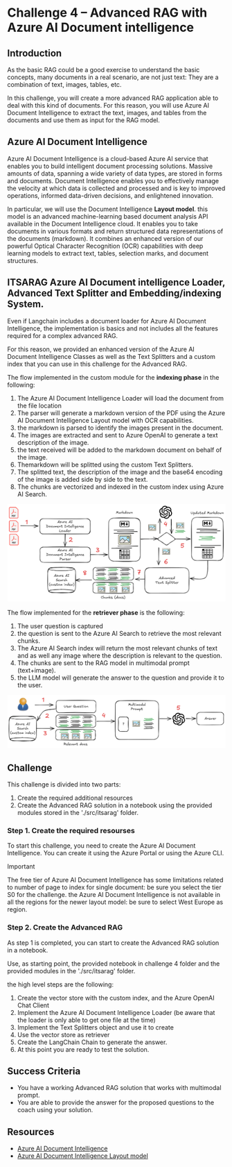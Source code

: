 # Challenge 4 – Advanced RAG with Azure AI Document intelligence

## Introduction

As the basic RAG could be a good exercise to understand the basic concepts, many documents in a real scenario, are not just text: They are a combination of text, images, tables, etc. 

In this challenge, you will create a more advanced RAG application able to deal with this kind of documents.
For this reason, you will use Azure AI Document Intelligence to extract the text, images, and tables from the documents and use them as input for the RAG model.

## Azure AI Document Intelligence

Azure AI Document Intelligence is a cloud-based Azure AI service that enables you to build intelligent document processing solutions. Massive amounts of data, spanning a wide variety of data types, are stored in forms and documents. Document Intelligence enables you to effectively manage the velocity at which data is collected and processed and is key to improved operations, informed data-driven decisions, and enlightened innovation.

In particular, we will use the Document Intelligence **Layout model**. this model is an advanced machine-learning based document analysis API available in the Document Intelligence cloud. It enables you to take documents in various formats and return structured data representations of the documents (markdown). It combines an enhanced version of our powerful Optical Character Recognition (OCR) capabilities with deep learning models to extract text, tables, selection marks, and document structures.

## ITSARAG Azure AI Document intelligence Loader, Advanced Text Splitter and Embedding/indexing System.

Even if Langchain includes a document loader for Azure AI Document Intelligence, the implementation is basics and not includes all the features required for a complex advanced RAG.

For this reason, we provided an enhanced version of the Azure AI Document Intelligence Classes as well as the Text Splitters and a custom index that you can use in this challenge for the Advanced RAG.

The flow implemented in the custom module for the **indexing phase** in the following:

1. The Azure AI Document Intelligence Loader will load the document from the file location
2. The parser will generate a markdown version of the PDF using the Azure AI Document Intelligence Layout model with OCR capabilities.
3. the markdown is parsed to identify the images present in the document.
4. The images are extracted and sent to Azure OpenAI to generate a text description of the image.
5. the text received will be added to the markdown document on behalf of the image.
6. Themarkdown will be splitted using the custom Text Splitters.
7. The splitted text, the description of the image and the base64 encoding of the image is added side by side to the text.
8. The chunks are vectorized and indexed in the custom index using Azure AI Search.

<div style="text-align: center;">
  <img src="../../assets/images/itsarag-ai-intelligence.png" alt="ITSARAG Indexing">
</div>

The flow implemented for the **retriever phase** is the following:

1. The user question is captured
2. the question is sent to the Azure AI Search to retrieve the most relevant chunks.
3. The Azure AI Search index will return the most relevant chunks of text and as well any image where the description is relevant to the question.
4. The chunks are sent to the RAG model in multimodal prompt (text+image).
5. the LLM model will generate the answer to the question and provide it to the user.

<div style="text-align: center;">
  <img src="../../assets/images/itsarag-retriever.png" alt="ITSARAG Retriver">
</div>

## Challenge

This challenge is divided into two parts:

1. Create the required additional resources
2. Create the Advanced RAG solution in a notebook using the provided modules stored in the './src/itsarag' folder.

### Step 1. Create the required resourses

To start this challenge, you need to create the Azure AI Document Intelligence.
You can create it using the Azure Portal or using the Azure CLI.

> [!IMPORTANT]  
> The free tier of Azure AI Document Intelligence has some limitations related to number of page to index for single document: be sure you select the tier S0 for the challenge.
> the Azure AI Document Intelligence is not available in all the regions for the newer layout model: be sure to select West Europe as region.

### Step 2. Create the Advanced RAG

As step 1 is completed, you can start to create the Advanced RAG solution in a notebook.

Use, as starting point, the provided notebook in challenge 4 folder and the provided modules in the './src/itsarag' folder.

the high level steps are the following:

1. Create the vector store with the custom index, and the Azure OpenAI Chat Client
2. Implement the Azure AI Document Intelligence Loader (be aware that the loader is only able to get one file at the time)
3. Implement the Text Splitters object and use it to create 
4. Use the vector store as retriever
5. Create the LangChain Chain to generate the answer.
6. At this point you are ready to test the solution.

## Success Criteria

- You have a working Advanced RAG solution that works with multimodal prompt.
- You are able to provide the answer for the proposed questions to the coach using your solution.

## Resources

- [Azure AI Document Intelligence](https://learn.microsoft.com/en-us/azure/ai-services/document-intelligence/?view=doc-intel-4.0.0&branch=release-build-cogserv-forms-recognizer)
- [Azure AI Document Intelligence Layout model](https://learn.microsoft.com/en-us/azure/ai-services/document-intelligence/concept-layout?view=doc-intel-4.0.0&tabs=sample-code)